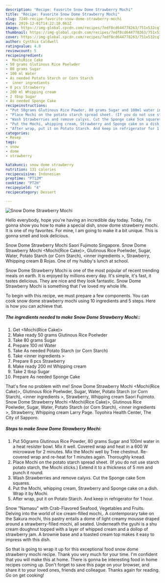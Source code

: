 ```yaml
---
description: "Recipe: Favorite Snow Dome Strawberry Mochi"
title: "Recipe: Favorite Snow Dome Strawberry Mochi"
slug: 7240-recipe-favorite-snow-dome-strawberry-mochi
date: 2019-12-01T14:22:10.061Z
image: https://img-global.cpcdn.com/recipes/7edf8cd644778263/751x532cq70/snow-dome-strawberry-mochi-recipe-main-photo.jpg
thumbnail: https://img-global.cpcdn.com/recipes/7edf8cd644778263/751x532cq70/snow-dome-strawberry-mochi-recipe-main-photo.jpg
cover: https://img-global.cpcdn.com/recipes/7edf8cd644778263/751x532cq70/snow-dome-strawberry-mochi-recipe-main-photo.jpg
author: Cynthia Caldwell
ratingvalue: 4.8
reviewcount: 5
recipeingredient:
-  MochiRice Cake
- 50 grams Glutinous Rice Poelwder
- 80 grams Sugar
- 100 ml Water
- As needed Potato Starch or Corn Starch
-  inner ingredients 
- 8 pcs Strawberry
- 200 ml Whipping cream
- 2 tbsp Sugar
- As needed Sponge Cake
recipeinstructions:
- "Put 50grams Glutinous Rice Powder, 80 grams Sugar and 100ml water in a heat resister bowl. Mix it well. Covered wrap and heat in a 600 W microwave for 2 minutes. Mix the Mochi well by Tree chestnut. Re-covered wrap and re-heat for 1 minutes again. Thoroughly knead."
- "Place Mochi on the potato starch spread sheet. (If you do not use starch potato starch, the Mochi sticks.) Extend it to a thickness of 5 mm and punch it round."
- "Wash Strawberries and remove calyxs. Cut the Sponge cake 5cm squares."
- "Put the Mochi, whipping cream, Strawberry and Sponge cake on a dish. Wrap it by Mochi."
- "After wrap, put it on Potato Starch. And keep in refrigerator for 1 hour."
categories:
- Resep
tags:
- snow
- dome
- strawberry

katakunci: snow dome strawberry
nutrition: 131 calories
recipecuisine: Indonesian
preptime: "PT12M"
cooktime: "PT2H"
recipeyield: "4"
recipecategory: Dessert

---
```



![Snow Dome Strawberry Mochi](https://img-global.cpcdn.com/recipes/7edf8cd644778263/751x532cq70/snow-dome-strawberry-mochi-recipe-main-photo.jpg)

Hello everybody, hope you're having an incredible day today. Today, I'm gonna show you how to make a special dish, snow dome strawberry mochi. It is one of my favorites. For mine, I am going to make it a bit unique. This is gonna smell and look delicious.

Snow Dome Strawberry Mochi Saori Fujimoto Singapore. Snow Dome Strawberry Mochi &lt;Mochi(Rice Cake)&gt;, Glutinous Rice Poelwder, Sugar, Water, Potato Starch (or Corn Starch), &lt;inner ingredients &gt;, Strawberry, Whipping cream B Rojas. One of my hubby&#39;s lunch at school.

Snow Dome Strawberry Mochi is one of the most popular of recent trending meals on earth. It is enjoyed by millions every day. It's simple, it's fast, it tastes delicious. They are nice and they look fantastic. Snow Dome Strawberry Mochi is something that I've loved my whole life.


To begin with this recipe, we must prepare a few components. You can cook snow dome strawberry mochi using 10 ingredients and 5 steps. Here is how you can achieve that.

##### The ingredients needed to make Snow Dome Strawberry Mochi::

1. Get  &lt;Mochi(Rice Cake)&gt;
1. Make ready 50 grams Glutinous Rice Poelwder
1. Take 80 grams Sugar
1. Prepare 100 ml Water
1. Take As needed Potato Starch (or Corn Starch)
1. Take  &lt;inner ingredients &gt;
1. Prepare 8 pcs Strawberry
1. Make ready 200 ml Whipping cream
1. Take 2 tbsp Sugar
1. Prepare As needed Sponge Cake


That&#39;s fine no problem with me! Snow Dome Strawberry Mochi &lt;Mochi(Rice Cake)&gt;, Glutinous Rice Poelwder, Sugar, Water, Potato Starch (or Corn Starch), &lt;inner ingredients &gt;, Strawberry, Whipping cream Saori Fujimoto. Snow Dome Strawberry Mochi &lt;Mochi(Rice Cake)&gt;, Glutinous Rice Poelwder, Sugar, Water, Potato Starch (or Corn Starch), &lt;inner ingredients &gt;, Strawberry, Whipping cream Larry Page. Toyohira Health Center, The City of Sapporo. 

##### Steps to make Snow Dome Strawberry Mochi:

1. Put 50grams Glutinous Rice Powder, 80 grams Sugar and 100ml water in a heat resister bowl. Mix it well. Covered wrap and heat in a 600 W microwave for 2 minutes. Mix the Mochi well by Tree chestnut. Re-covered wrap and re-heat for 1 minutes again. Thoroughly knead.
1. Place Mochi on the potato starch spread sheet. (If you do not use starch potato starch, the Mochi sticks.) Extend it to a thickness of 5 mm and punch it round.
1. Wash Strawberries and remove calyxs. Cut the Sponge cake 5cm squares.
1. Put the Mochi, whipping cream, Strawberry and Sponge cake on a dish. Wrap it by Mochi.
1. After wrap, put it on Potato Starch. And keep in refrigerator for 1 hour.


Snow &#34;Namasu&#34; with Crab-Flavored Seafood, Vegetables and Fruits. Delving into the world of ice cream-filled mochi,. A contemporary take on the Sakura mochi, this pastry entails a dome of light creamy mousse draped around a strawberry-filled mochi, all seated. Underneath the gyuhi is a shu cream doughnut topped with a layer of whipped cream and a dollop of strawberry jam. A brownie base and a toasted cream top makes it easy to impress with this dish. 

So that is going to wrap it up for this exceptional food snow dome strawberry mochi recipe. Thank you very much for your time. I'm confident that you will make this at home. There is gonna be interesting food in home recipes coming up. Don't forget to save this page on your browser, and share it to your loved ones, friends and colleague. Thanks again for reading. Go on get cooking!
